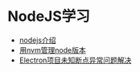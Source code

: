 # NodeJS学习
- [nodejs介绍](./nodejs介绍.md)
- [用nvm管理node版本](./用nvm管理node版本.md)
- [Electron项目未知断点异常问题解决](./Electron项目未知断点异常问题解决/Electron项目未知断点异常问题解决.md)
